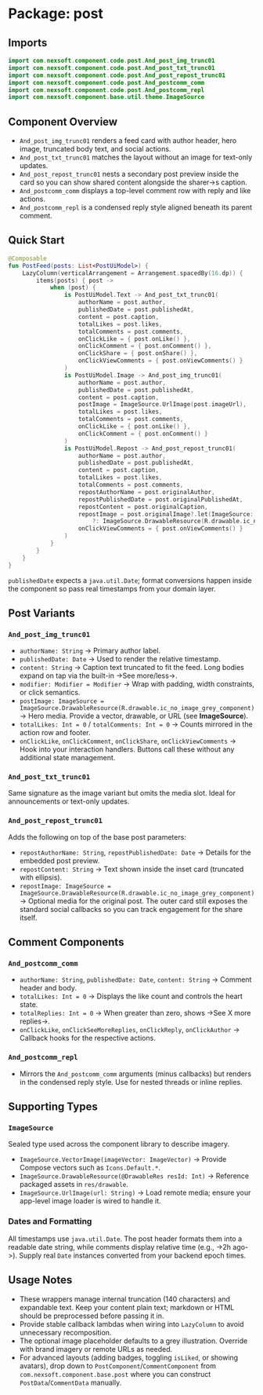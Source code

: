 # Package: post

## Imports
```kotlin
import com.nexsoft.component.code.post.And_post_img_trunc01
import com.nexsoft.component.code.post.And_post_txt_trunc01
import com.nexsoft.component.code.post.And_post_repost_trunc01
import com.nexsoft.component.code.post.And_postcomm_comm
import com.nexsoft.component.code.post.And_postcomm_repl
import com.nexsoft.component.base.util.theme.ImageSource
```

## Component Overview
- `And_post_img_trunc01` renders a feed card with author header, hero image, truncated body text, and social actions.
- `And_post_txt_trunc01` matches the layout without an image for text-only updates.
- `And_post_repost_trunc01` nests a secondary post preview inside the card so you can show shared content alongside the sharer->s caption.
- `And_postcomm_comm` displays a top-level comment row with reply and like actions.
- `And_postcomm_repl` is a condensed reply style aligned beneath its parent comment.

## Quick Start
```kotlin
@Composable
fun PostFeed(posts: List<PostUiModel>) {
    LazyColumn(verticalArrangement = Arrangement.spacedBy(16.dp)) {
        items(posts) { post ->
            when (post) {
                is PostUiModel.Text -> And_post_txt_trunc01(
                    authorName = post.author,
                    publishedDate = post.publishedAt,
                    content = post.caption,
                    totalLikes = post.likes,
                    totalComments = post.comments,
                    onClickLike = { post.onLike() },
                    onClickComment = { post.onComment() },
                    onClickShare = { post.onShare() },
                    onClickViewComments = { post.onViewComments() }
                )
                is PostUiModel.Image -> And_post_img_trunc01(
                    authorName = post.author,
                    publishedDate = post.publishedAt,
                    content = post.caption,
                    postImage = ImageSource.UrlImage(post.imageUrl),
                    totalLikes = post.likes,
                    totalComments = post.comments,
                    onClickLike = { post.onLike() },
                    onClickComment = { post.onComment() }
                )
                is PostUiModel.Repost -> And_post_repost_trunc01(
                    authorName = post.author,
                    publishedDate = post.publishedAt,
                    content = post.caption,
                    totalLikes = post.likes,
                    totalComments = post.comments,
                    repostAuthorName = post.originalAuthor,
                    repostPublishedDate = post.originalPublishedAt,
                    repostContent = post.originalCaption,
                    repostImage = post.originalImage?.let(ImageSource::UrlImage)
                        ?: ImageSource.DrawableResource(R.drawable.ic_no_image_grey_component),
                    onClickViewComments = { post.onViewComments() }
                )
            }
        }
    }
}
```
`publishedDate` expects a `java.util.Date`; format conversions happen inside the component so pass real timestamps from your domain layer.

## Post Variants
### `And_post_img_trunc01`
- `authorName: String` -> Primary author label.
- `publishedDate: Date` -> Used to render the relative timestamp.
- `content: String` -> Caption text truncated to fit the feed. Long bodies expand on tap via the built-in ->See more/less->.
- `modifier: Modifier = Modifier` -> Wrap with padding, width constraints, or click semantics.
- `postImage: ImageSource = ImageSource.DrawableResource(R.drawable.ic_no_image_grey_component)` -> Hero media. Provide a vector, drawable, or URL (see **ImageSource**).
- `totalLikes: Int = 0` / `totalComments: Int = 0` -> Counts mirrored in the action row and footer.
- `onClickLike`, `onClickComment`, `onClickShare`, `onClickViewComments` -> Hook into your interaction handlers. Buttons call these without any additional state management.

### `And_post_txt_trunc01`
Same signature as the image variant but omits the media slot. Ideal for announcements or text-only updates.

### `And_post_repost_trunc01`
Adds the following on top of the base post parameters:
- `repostAuthorName: String`, `repostPublishedDate: Date` -> Details for the embedded post preview.
- `repostContent: String` -> Text shown inside the inset card (truncated with ellipsis).
- `repostImage: ImageSource = ImageSource.DrawableResource(R.drawable.ic_no_image_grey_component)` -> Optional media for the original post.
The outer card still exposes the standard social callbacks so you can track engagement for the share itself.

## Comment Components
### `And_postcomm_comm`
- `authorName: String`, `publishedDate: Date`, `content: String` -> Comment header and body.
- `totalLikes: Int = 0` -> Displays the like count and controls the heart state.
- `totalReplies: Int = 0` -> When greater than zero, shows ->See X more replies->.
- `onClickLike`, `onClickSeeMoreReplies`, `onClickReply`, `onClickAuthor` -> Callback hooks for the respective actions.

### `And_postcomm_repl`
- Mirrors the `And_postcomm_comm` arguments (minus callbacks) but renders in the condensed reply style. Use for nested threads or inline replies.

## Supporting Types
### `ImageSource`
Sealed type used across the component library to describe imagery.
- `ImageSource.VectorImage(imageVector: ImageVector)` -> Provide Compose vectors such as `Icons.Default.*`.
- `ImageSource.DrawableResource(@DrawableRes resId: Int)` -> Reference packaged assets in `res/drawable`.
- `ImageSource.UrlImage(url: String)` -> Load remote media; ensure your app-level image loader is wired to handle it.

### Dates and Formatting
All timestamps use `java.util.Date`. The post header formats them into a readable date string, while comments display relative time (e.g., ->2h ago->). Supply real `Date` instances converted from your backend epoch times.

## Usage Notes
- These wrappers manage internal truncation (140 characters) and expandable text. Keep your content plain text; markdown or HTML should be preprocessed before passing it in.
- Provide stable callback lambdas when wiring into `LazyColumn` to avoid unnecessary recomposition.
- The optional image placeholder defaults to a grey illustration. Override with brand imagery or remote URLs as needed.
- For advanced layouts (adding badges, toggling `isLiked`, or showing avatars), drop down to `PostComponent`/`CommentComponent` from `com.nexsoft.component.base.post` where you can construct `PostData`/`CommentData` manually.
